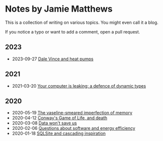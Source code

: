 # Notes by Jamie Matthews

This is a collection of writing on various topics. You might even call it a blog.

If you notice a typo or want to add a comment, open a pull request.

## 2023

* 2023-09-27 [Dale Vince and heat pumps](2023-09-27-dale-vince-heat-pumps.md)

## 2021

* 2021-03-20 [Your computer is leaking: a defence of dynamic types](2021-03-20-your-computer-is-leaking-a-defence-of-dynamic-types.md)

## 2020

* 2020-05-19 [The vaseline-smeared imperfection of memory](2020-05-19-the-vaseline-smeared-imperfection-of-memory.md)
* 2020-04-12 [Conway's Game of Life, and death](2020-04-12-conways-game-of-life-and-death.md)
* 2020-03-08 [Data won't save us](2020-03-08-data-wont-save-us.md)
* 2020-02-06 [Questions about software and energy efficiency](2020-02-06-questions-about-software-and-energy-efficiency.md)
* 2020-01-18 [SQLSite and cascading inspiration](2020-01-18-sqlsite-and-cascading-inspiration.md)
